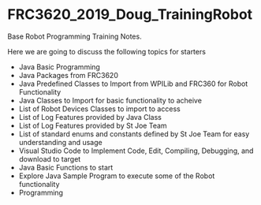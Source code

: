 # FRC3620_2019_Doug_TrainingRobot
Base Robot Programming Training Notes.

Here we are going to discuss the following topics for starters 
 
* Java Basic Programming
* Java Packages from FRC3620
* Java Predefined Classes to Import from WPILib and FRC360 for Robot Functionality
* Java Classes to Import for basic functionality to acheive
* List of Robot Devices Classes to import to access 
* List of Log Features provided by Java Class
* List of Log Features provided by St Joe Team
* List of standard enums and constants defined by St Joe Team for easy understanding and usage
* Visual Studio Code to Implement Code, Edit, Compiling, Debugging, and download to target
* Java Basic Functions to start
* Explore Java Sample Program to execute some of the Robot functionality
* Programming 


